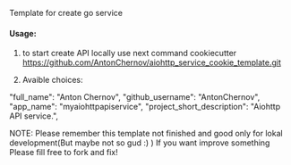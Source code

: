 Template for create go  service

#### Usage:
1) to start create API locally use next command
cookiecutter https://github.com/AntonChernov/aiohttp_service_cookie_template.git

2) Avaible choices:

"full_name": "Anton Chernov",
"github_username": "AntonChernov",
"app_name": "myaiohttpapiservice",
"project_short_description": "Aiohttp API service.",


NOTE: Please remember this template not finished and good only for lokal development(But maybe not so gud :) )
If you want improve something Please fill free to fork and fix! 
